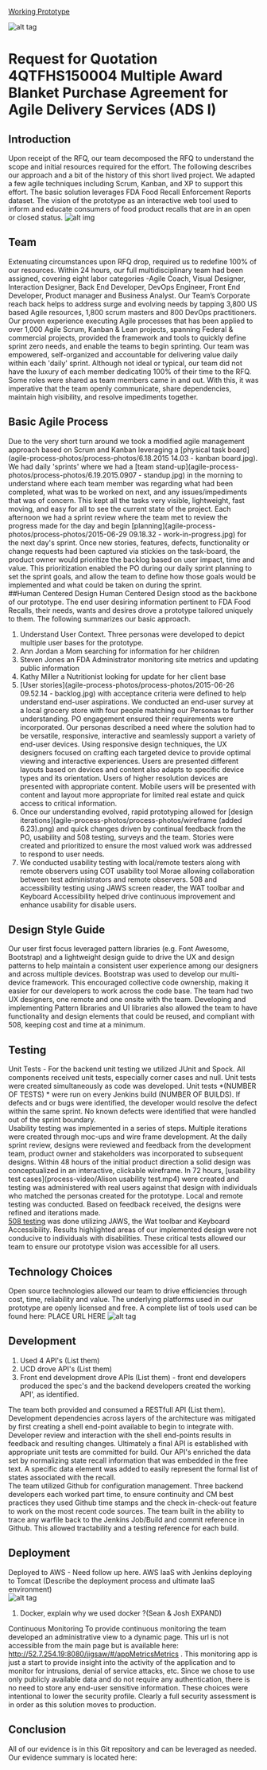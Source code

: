 [Working Prototype](http://52.1.100.220:8080/jigsaw/#/)

![alt tag](/agile-process-photos/response-images/proposal-header.png?raw=true)

# Request for Quotation 4QTFHS150004 Multiple Award Blanket Purchase Agreement for Agile Delivery Services (ADS I) 

## Introduction
Upon receipt of the RFQ, our team decomposed the RFQ to understand the scope and initial resources required for the effort. The following describes our approach and a bit of the history of this short lived project. We adapted a few agile techniques including Scrum, Kanban, and XP to support this effort.  The basic solution leverages FDA Food Recall Enforcement Reports dataset. The vision of the prototype as an interactive web tool used to inform and educate consumers of food product recalls that are in an open or closed status.
![alt img](/agile-process-photos/design/high-level-overview.png)

## Team 
Extenuating circumstances upon RFQ drop, required us to redefine 100% of our resources. Within 24 hours, our full multidisciplinary team had been assigned, covering eight labor categories -Agile Coach, Visual Designer, Interaction Designer, Back End Developer, DevOps Engineer, Front End Developer, Product manager and Business Analyst.  Our Team’s Corporate reach back helps to address surge and evolving needs by tapping 3,800 US based Agile resources, 1,800 scrum masters and 800 DevOps practitioners. Our proven experience executing Agile processes that has been applied to over 1,000 Agile Scrum, Kanban & Lean projects, spanning Federal & commercial projects, provided the framework and tools to quickly define sprint zero needs, and enable the teams to begin sprinting.  Our team was empowered, self-organized and accountable for delivering value daily within each 'daily' sprint. Although not ideal or typical, our team did not have the luxury of each member dedicating 100% of their time to the RFQ.  Some roles were shared as team members came in and out. With this, it was imperative that the team openly communicate, share dependencies, maintain high visibility, and resolve impediments together.  
## Basic Agile Process 
Due to the very short turn around we took a modified agile management approach based on Scrum and Kanban leveraging a [physical task board](agile-process-photos/process-photos/6.18.2015 14.03 - kanban board.jpg). We had daily 'sprints' where we had a [team stand-up](agile-process-photos/process-photos/6.19.2015.0907 - standup.jpg) in the morning to understand where each team member was regarding what had been completed, what was to be worked on next, and any issues/impediments that was of concern. This kept all the tasks very visible, lightweight, fast moving, and easy for all to see the current state of the project.  Each afternoon we had a sprint review where the team met to review the progress made for the day and begin [planning](agile-process-photos/process-photos/2015-06-29 09.18.32 - work-in-progress.jpg) for the next day's sprint.  Once new stories, features, defects, functionality or change requests had been captured via stickies on the task-board, the product owner would prioritize the backlog based on user impact, time and value. This prioritization enabled the PO during our daily sprint planning to set the sprint goals, and allow the team to define how those goals would be implemented and what could be taken on during the sprint.    
##Human Centered Design 
Human Centered Design stood as the backbone of our prototype. The end user desiring information pertinent to FDA Food Recalls, their needs, wants and desires drove a prototype tailored uniquely to them.  The following summarizes our basic approach. 

1. Understand User Context. Three personas were developed to depict multiple user bases for the prototype. 
 1. Ann Jordan a Mom searching for information for her children 
 2. Steven Jones an FDA Administrator monitoring site metrics and updating public information 
 3. Kathy Miller a Nutritionist looking for update for her client base 
2. [User stories](agile-process-photos/process-photos/2015-06-26 09.52.14 - backlog.jpg)  with acceptance criteria were defined to help understand end-user aspirations.  We conducted an end-user survey at a local grocery store with four people matching our Personas to further understanding.  PO engagement ensured their requirements were incorporated.   Our personas described a need where the solution had to be versatile, responsive, interactive and seamlessly support a variety of end-user devices.  Using responsive design techniques, the UX designers focused on crafting each targeted device to provide optimal viewing and interactive experiences. Users are presented different layouts based on devices and content also adapts to specific device types and its orientation.  Users of higher resolution devices are presented with appropriate content.  Mobile users will be presented with content and layout more appropriate for limited real estate and quick access to critical information.    
3. Once our understanding evolved, rapid prototyping allowed for [design iterations](agile-process-photos/process-photos/wireframe (added 6.23).png) and quick changes driven by continual feedback from the PO, usability and 508 testing, surveys and the team.  Stories were created and prioritized to ensure the most valued work was addressed to respond to user needs.  
4. We conducted usability testing with local/remote testers along with remote observers using COT usability tool Morae allowing collaboration between test administrators and remote observers. 508 and accessibility testing using JAWS screen reader, the WAT toolbar and Keyboard Accessibility helped drive continuous improvement and enhance usability for disable users.   


## Design Style Guide 
Our user first focus leveraged pattern libraries (e.g. Font Awesome, Bootstrap) and a lightweight design guide to drive the UX and design patterns to help maintain a consistent user experience among our designers and across multiple devices.  Bootstrap was used to develop our multi-device framework.  This encouraged collective code ownership, making it easier for our developers to work across the code base.  The team had two UX designers, one remote and one onsite with the team.  Developing and implementing Pattern libraries and UI libraries also allowed the team to have functionality and design elements that could be reused, and compliant with 508, keeping cost and time at a minimum.  
## Testing 
Unit Tests - For the backend unit testing we utilized JUnit and Spock.  All components received unit tests, especially corner cases and null.  Unit tests were created simultaneously as code was developed. Unit tests *(NUMBER OF TESTS) * were run on every Jenkins build  (NUMBER OF BUILDS).  If defects and or bugs were identified, the developer would resolve the defect within the same sprint.  No known defects were identified that were handled out of the sprint boundary.   
Usability testing was implemented in a series of steps.  Multiple iterations were created through moc-ups and wire frame development. At the daily sprint review, designs were reviewed and feedback from the development team, product owner and stakeholders was incorporated to subsequent designs. Within 48 hours of the initial product direction a solid design was conceptualized in an interactive, clickable wireframe. In 72 hours, [usability test cases](process-video/Alison usability test.mp4) were created and testing was administered with real users against that design with individuals who matched the personas created for the prototype. Local and remote testing was conducted. Based on feedback received, the designs were refined and iterations made.  
[508 testing](process-video/508-testing.MOV) was done utilizing JAWS, the Wat toolbar and Keyboard Accessibility. Results highlighted areas of our implemented design were not conducive to individuals with disabilities. These critical tests allowed our team to ensure our prototype vision was accessible for all users.    
## Technology Choices 
Open source technologies allowed our team to drive efficiencies through cost, time, reliability and value.   The underlying platforms used in our prototype are openly licensed and free.  A complete list of tools used can be found here: PLACE URL HERE 
![alt tag](/agile-process-photos/design/tool-diagram.png)

## Development 
1. Used 4 API's (List them)  
2. UCD drove API's (List them)  
3. Front end development drove APIs (List them) - front end developers produced the spec's and the backend developers created the working API', as identified.

The team both provided and consumed a RESTfull API (List them).  Development dependencies across layers of the architecture was mitigated by first creating a shell end-point available to begin to integrate with.    Developer review and interaction with the shell end-points results in feedback and resulting changes.  Ultimately a final API is established with appropriate unit tests are committed for build.  Our API's enriched the data set by normalizing state recall information that was embedded in the free text.  A specific data element was added to easily represent the formal list of states associated with the recall.  
The team utilized Github for configuration management. Three backend developers each worked part time, to ensure continuity and CM best practices they used Github time stamps and the check in-check-out feature to work on the most recent code sources.  The team built in the ability to trace any warfile back to the Jenkins Job/Build and commit reference in Github. This allowed tractability and a testing reference for each build.  

## Deployment 
Deployed to AWS - Need follow up here. AWS IaaS with Jenkins deploying to Tomcat (Describe the deployment process and ultimate IaaS environment)  
![alt tag](/agile-process-photos/design/deploy-stack.png)

1. Docker, explain why we used docker ?(Sean & Josh EXPAND) 

Continuous Monitoring 
To provide continuous monitoring the team developed an administrative view to a dynamic page. This url is not accessible from the main page but is available here: http://52.7.254.19:8080/jigsaw/#/appMetricsMetrics .   This monitoring app is just a start to provide insight into the activity of the application and to monitor for intrusions, denial of service attacks, etc.  Since we chose to use only publicly available data and do not require any authentication, there is no need to store any end-user sensitive information.  These choices were intentional to lower the security profile.  Clearly a full security assessment is in order as this solution moves to production.  

## Conclusion 
All of our evidence is in this Git repository and can be leveraged as needed.  Our evidence summary is located here:


